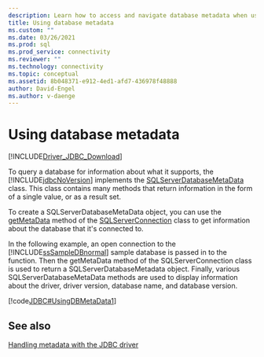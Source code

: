 ```yaml
---
description: Learn how to access and navigate database metadata when using the Microsoft JDBC Driver for SQL Server.
title: Using database metadata
ms.custom: ""
ms.date: 03/26/2021
ms.prod: sql
ms.prod_service: connectivity
ms.reviewer: ""
ms.technology: connectivity
ms.topic: conceptual
ms.assetid: 8b048371-e912-4ed1-afd7-436978f48888
author: David-Engel
ms.author: v-daenge
---
```


# Using database metadata

[!INCLUDE[Driver_JDBC_Download](../../includes/driver_jdbc_download.md)]

To query a database for information about what it supports, the [!INCLUDE[jdbcNoVersion](../../includes/jdbcnoversion_md.md)] implements the [SQLServerDatabaseMetaData](reference/sqlserverdatabasemetadata-class.md) class. This class contains many methods that return information in the form of a single value, or as a result set.

To create a SQLServerDatabaseMetaData object, you can use the [getMetaData](reference/getmetadata-method-sqlserverconnection.md) method of the [SQLServerConnection](reference/sqlserverconnection-class.md) class to get information about the database that it's connected to.

In the following example, an open connection to the [!INCLUDE[ssSampleDBnormal](../../includes/sssampledbnormal_md.md)] sample database is passed in to the function. Then the getMetaData method of the SQLServerConnection class is used to return a SQLServerDatabaseMetadata object. Finally, various SQLServerDatabaseMetaData methods are used to display information about the driver, driver version, database name, and database version.

[!code[JDBC#UsingDBMetaData1](codesnippet/Java/using-database-metadata_1.java)]

## See also

[Handling metadata with the JDBC driver](handling-metadata-with-the-jdbc-driver.md)
